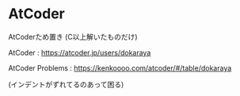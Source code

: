# AtCoder
AtCoderため置き (C以上解いたものだけ)

AtCoder : https://atcoder.jp/users/dokaraya

AtCoder Problems : https://kenkoooo.com/atcoder/#/table/dokaraya

(インデントがずれてるのあって困る)
